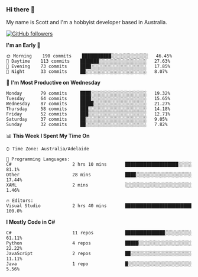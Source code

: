 ### Hi there 👋

My name is Scott and I'm a hobbyist developer based in Australia.

[![GitHub followers](https://img.shields.io/github/followers/puppetsw?label=Follow&style=social)](https://github.com/puppetsw?tab=followers)

<!--START_SECTION:waka-->
**I'm an Early 🐤** 

```text
🌞 Morning    190 commits    ███████████░░░░░░░░░░░░░░   46.45% 
🌆 Daytime    113 commits    ███████░░░░░░░░░░░░░░░░░░   27.63% 
🌃 Evening    73 commits     ████░░░░░░░░░░░░░░░░░░░░░   17.85% 
🌙 Night      33 commits     ██░░░░░░░░░░░░░░░░░░░░░░░   8.07%

```
📅 **I'm Most Productive on Wednesday** 

```text
Monday       79 commits     ████░░░░░░░░░░░░░░░░░░░░░   19.32% 
Tuesday      64 commits     ████░░░░░░░░░░░░░░░░░░░░░   15.65% 
Wednesday    87 commits     █████░░░░░░░░░░░░░░░░░░░░   21.27% 
Thursday     58 commits     ███░░░░░░░░░░░░░░░░░░░░░░   14.18% 
Friday       52 commits     ███░░░░░░░░░░░░░░░░░░░░░░   12.71% 
Saturday     37 commits     ██░░░░░░░░░░░░░░░░░░░░░░░   9.05% 
Sunday       32 commits     ██░░░░░░░░░░░░░░░░░░░░░░░   7.82%

```


📊 **This Week I Spent My Time On** 

```text
⌚︎ Time Zone: Australia/Adelaide

💬 Programming Languages: 
C#                       2 hrs 10 mins       ████████████████████░░░░░   81.1% 
Other                    28 mins             ████░░░░░░░░░░░░░░░░░░░░░   17.44% 
XAML                     2 mins              ░░░░░░░░░░░░░░░░░░░░░░░░░   1.46%

🔥 Editors: 
Visual Studio            2 hrs 40 mins       █████████████████████████   100.0%

```

**I Mostly Code in C#** 

```text
C#                       11 repos            ███████████████░░░░░░░░░░   61.11% 
Python                   4 repos             █████░░░░░░░░░░░░░░░░░░░░   22.22% 
JavaScript               2 repos             ██░░░░░░░░░░░░░░░░░░░░░░░   11.11% 
Java                     1 repo              █░░░░░░░░░░░░░░░░░░░░░░░░   5.56%

```



<!--END_SECTION:waka-->

<!--
**puppetsw/puppetsw** is a ✨ _special_ ✨ repository because its `README.md` (this file) appears on your GitHub profile.

Here are some ideas to get you started:

- 🔭 I’m currently working on ...
- 🌱 I’m currently learning ...
- 👯 I’m looking to collaborate on ...
- 🤔 I’m looking for help with ...
- 💬 Ask me about ...
- 📫 How to reach me: ...
- 😄 Pronouns: ...
- ⚡ Fun fact: ...
-->
